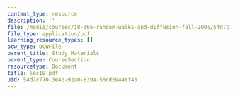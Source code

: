 ```yaml
---
content_type: resource
description: ''
file: /media/courses/18-366-random-walks-and-diffusion-fall-2006/54d7c7703e4092a0839a56cd59446f45_lec19.pdf
file_type: application/pdf
learning_resource_types: []
ocw_type: OCWFile
parent_title: Study Materials
parent_type: CourseSection
resourcetype: Document
title: lec19.pdf
uid: 54d7c770-3e40-92a0-839a-56cd59446f45
---
```

